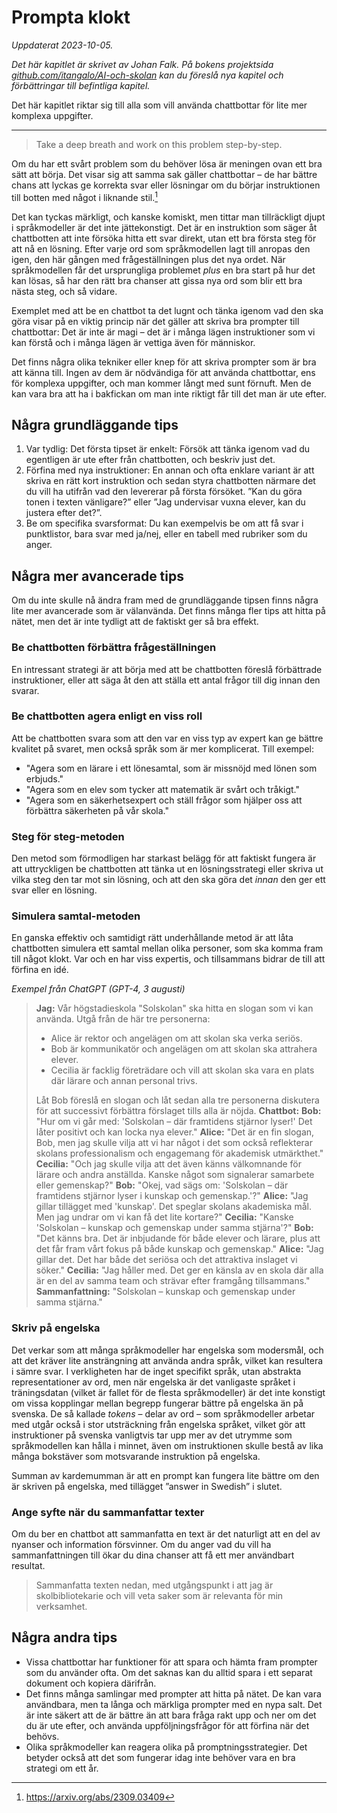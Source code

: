 # Prompta klokt
_Uppdaterat 2023-10-05._

_Det här kapitlet är skrivet av Johan Falk. På bokens projektsida [github.com/itangalo/AI-och-skolan][1] kan du föreslå nya kapitel och förbättringar till befintliga kapitel._

Det här kapitlet riktar sig till alla som vill använda chattbottar för lite mer komplexa uppgifter.

---- 

> Take a deep breath and work on this problem step-by-step.

Om du har ett svårt problem som du behöver lösa är meningen ovan ett bra sätt att börja. Det visar sig att samma sak gäller chattbottar – de har bättre chans att lyckas ge korrekta svar eller lösningar om du börjar instruktionen till botten med något i liknande stil.[^1]

Det kan tyckas märkligt, och kanske komiskt, men tittar man tillräckligt djupt i språkmodeller är det inte jättekonstigt. Det är en instruktion som säger åt chattbotten att inte försöka hitta ett svar direkt, utan ett bra första steg för att nå en lösning. Efter varje ord som språkmodellen lagt till anropas den igen, den här gången med frågeställningen plus det nya ordet. När språkmodellen får det ursprungliga problemet _plus_ en bra start på hur det kan lösas, så har den rätt bra chanser att gissa nya ord som blir ett bra nästa steg, och så vidare.

Exemplet med att be en chattbot ta det lugnt och tänka igenom vad den ska göra visar på en viktig princip när det gäller att skriva bra prompter till chattbottar: Det är inte är magi – det är i många lägen instruktioner som vi kan förstå och i många lägen är vettiga även för människor.

Det finns några olika tekniker eller knep för att skriva prompter som är bra att känna till. Ingen av dem är nödvändiga för att använda chattbottar, ens för komplexa uppgifter, och man kommer långt med sunt förnuft. Men de kan vara bra att ha i bakfickan om man inte riktigt får till det man är ute efter.

## Några grundläggande tips
1. Var tydlig: Det första tipset är enkelt: Försök att tänka igenom vad du egentligen är ute efter från chattbotten, och beskriv just det.
2. Förfina med nya instruktioner: En annan och ofta enklare variant är att skriva en rätt kort instruktion och sedan styra chattbotten närmare det du vill ha utifrån vad den levererar på första försöket. ”Kan du göra tonen i texten vänligare?” eller ”Jag undervisar vuxna elever, kan du justera efter det?”.
3. Be om specifika svarsformat: Du kan exempelvis be om att få svar i punktlistor, bara svar med ja/nej, eller en tabell med rubriker som du anger.

## Några mer avancerade tips
Om du inte skulle nå ändra fram med de grundläggande tipsen finns några lite mer avancerade som är välanvända. Det finns många fler tips att hitta på nätet, men det är inte tydligt att de faktiskt ger så bra effekt.

### Be chattbotten förbättra frågeställningen
En intressant strategi är att börja med att be chattbotten föreslå förbättrade instruktioner, eller att säga åt den att ställa ett antal frågor till dig innan den svarar.

### Be chattbotten agera enligt en viss roll
Att be chattbotten svara som att den var en viss typ av expert kan ge bättre kvalitet på svaret, men också språk som är mer komplicerat. Till exempel:
* "Agera som en lärare i ett lönesamtal, som är missnöjd med lönen som erbjuds."
* "Agera som en elev som tycker att matematik är svårt och tråkigt."
* "Agera som en säkerhetsexpert och ställ frågor som hjälper oss att förbättra säkerheten på vår skola."

### Steg för steg-metoden
Den metod som förmodligen har starkast belägg för att faktiskt fungera är att uttryckligen be chattbotten att tänka ut en lösningsstrategi eller skriva ut vilka steg den tar mot sin lösning, och att den ska göra det _innan_ den ger ett svar eller en lösning.

### Simulera samtal-metoden
En ganska effektiv och samtidigt rätt underhållande metod är att låta chattbotten simulera ett samtal mellan olika personer, som ska komma fram till något klokt. Var och en har viss expertis, och tillsammans bidrar de till att förfina en idé.

_Exempel från ChatGPT (GPT-4, 3 augusti)_
> **Jag:** Vår högstadieskola "Solskolan" ska hitta en slogan som vi kan använda. Utgå från de här tre personerna:
> * Alice är rektor och angelägen om att skolan ska verka seriös.
> * Bob är kommunikatör och angelägen om att skolan ska attrahera elever.
> * Cecilia är facklig företrädare och vill att skolan ska vara en plats där lärare och annan personal trivs.
> 
> Låt Bob föreslå en slogan och låt sedan alla tre personerna diskutera för att successivt förbättra förslaget tills alla är nöjda.
> **Chattbot:**
> **Bob:** "Hur om vi går med: 'Solskolan – där framtidens stjärnor lyser!' Det låter positivt och kan locka nya elever."
> **Alice:** "Det är en fin slogan, Bob, men jag skulle vilja att vi har något i det som också reflekterar skolans professionalism och engagemang för akademisk utmärkthet."
> **Cecilia:** "Och jag skulle vilja att det även känns välkomnande för lärare och andra anställda. Kanske något som signalerar samarbete eller gemenskap?"
> **Bob:** "Okej, vad sägs om: 'Solskolan – där framtidens stjärnor lyser i kunskap och gemenskap.'?"
> **Alice:** "Jag gillar tillägget med 'kunskap'. Det speglar skolans akademiska mål. Men jag undrar om vi kan få det lite kortare?"
> **Cecilia:** "Kanske 'Solskolan – kunskap och gemenskap under samma stjärna'?"
> **Bob:** "Det känns bra. Det är inbjudande för både elever och lärare, plus att det får fram vårt fokus på både kunskap och gemenskap."
> **Alice:** "Jag gillar det. Det har både det seriösa och det attraktiva inslaget vi söker."
> **Cecilia:** "Jag håller med. Det ger en känsla av en skola där alla är en del av samma team och strävar efter framgång tillsammans."
> **Sammanfattning:** "Solskolan – kunskap och gemenskap under samma stjärna."

### Skriv på engelska
Det verkar som att många språkmodeller har engelska som modersmål, och att det kräver lite ansträngning att använda andra språk, vilket kan resultera i sämre svar. I verkligheten har de inget specifikt språk, utan abstrakta representationer av ord, men när engelska är det vanligaste språket i träningsdatan (vilket är fallet för de flesta språkmodeller) är det inte konstigt om vissa kopplingar mellan begrepp fungerar bättre på engelska än på svenska. De så kallade _tokens_ – delar av ord – som språkmodeller arbetar med utgår också i stor utsträckning från engelska språket, vilket gör att instruktioner på svenska vanligtvis tar upp mer av det utrymme som språkmodellen kan hålla i minnet, även om instruktionen skulle bestå av lika många bokstäver som motsvarande instruktion på engelska.

Summan av kardemumman är att en prompt kan fungera lite bättre om den är skriven på engelska, med tillägget ”answer in Swedish” i slutet.

### Ange syfte när du sammanfattar texter
Om du ber en chattbot att sammanfatta en text är det naturligt att en del av nyanser och information försvinner. Om du anger vad du vill ha sammanfattningen till ökar du dina chanser att få ett mer användbart resultat.

> Sammanfatta texten nedan, med utgångspunkt i att jag är skolbibliotekarie och vill veta saker som är relevanta för min verksamhet.

## Några andra tips
* Vissa chattbottar har funktioner för att spara och hämta fram prompter som du använder ofta. Om det saknas kan du alltid spara i ett separat dokument och kopiera därifrån.
* Det finns många samlingar med prompter att hitta på nätet. De kan vara användbara, men ta långa och märkliga prompter med en nypa salt. Det är inte säkert att de är bättre än att bara fråga rakt upp och ner om det du är ute efter, och använda uppföljningsfrågor för att förfina när det behövs.
* Olika språkmodeller kan reagera olika på promptningsstrategier. Det betyder också att det som fungerar idag inte behöver vara en bra strategi om ett år.

[^1]:	https://arxiv.org/abs/2309.03409

[1]:	https://github.com/Itangalo/AI-och-skolan